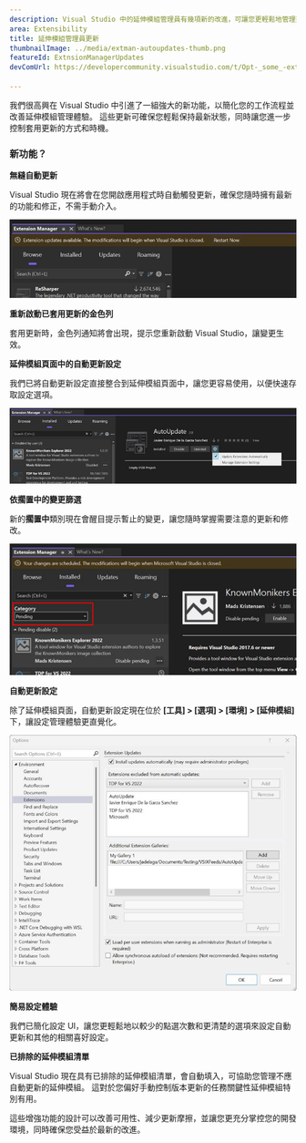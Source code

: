 ```yaml
---
description: Visual Studio 中的延伸模組管理員有幾項新的改進，可讓您更輕鬆地管理延伸模組。
area: Extensibility
title: 延伸模組管理員更新
thumbnailImage: ../media/extman-autoupdates-thumb.png
featureId: ExtnsionManagerUpdates
devComUrl: https://developercommunity.visualstudio.com/t/Opt-_some_-extensions-in-to-auto-update/1236000

---
```



我們很高興在 Visual Studio 中引進了一組強大的新功能，以簡化您的工作流程並改善延伸模組管理體驗。 這些更新可確保您輕鬆保持最新狀態，同時讓您進一步控制套用更新的方式和時機。

### 新功能？

**無縫自動更新**

Visual Studio 現在將會在您開啟應用程式時自動觸發更新，確保您隨時擁有最新的功能和修正，不需手動介入。

![Extman Autoupdates](../media/extman-autoupdates.png)

**重新啟動已套用更新的金色列**

套用更新時，金色列通知將會出現，提示您重新啟動 Visual Studio，讓變更生效。

**延伸模組頁面中的自動更新設定**

我們已將自動更新設定直接整合到延伸模組頁面中，讓您更容易使用，以便快速存取設定選項。

![Extman Updatesettings](../media/extman-updatesettings.png)

**依擱置中的變更篩選**

新的**擱置中**類別現在會醒目提示暫止的變更，讓您隨時掌握需要注意的更新和修改。

![Extman 擱置中](../media/extman-pending.png)

**自動更新設定**

除了延伸模組頁面，自動更新設定現在位於 **[工具] > [選項] > [環境] > [延伸模組]** 下，讓設定管理體驗更直覺化。

![Extman Options](../media/extman-options.png)

**簡易設定體驗**

我們已簡化設定 UI，讓您更輕鬆地以較少的點選次數和更清楚的選項來設定自動更新和其他的相關喜好設定。

**已排除的延伸模組清單**

Visual Studio 現在具有已排除的延伸模組清單，會自動填入，可協助您管理不應自動更新的延伸模組。 這對於您偏好手動控制版本更新的任務關鍵性延伸模組特別有用。

這些增強功能的設計可以改善可用性、減少更新摩擦，並讓您更充分掌控您的開發環境，同時確保您受益於最新的改進。
